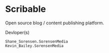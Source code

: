 # Scribable
Open source blog / content publishing platform.

Devloper(s)
```
Shane_Sorensen.SorensenMedia
Kevin_Bailey.SorensenMedia
```
